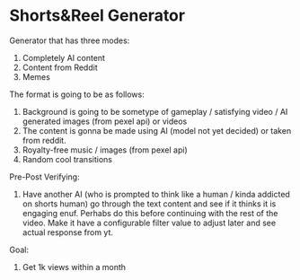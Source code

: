 # Shorts&Reel Generator
 Generator that has three modes:
 1. Completely AI content
 2. Content from Reddit
 3. Memes

 The format is going to be as follows:
 1. Background is going to be sometype of gameplay / satisfying video / AI generated images (from pexel api) or videos
 2. The content is gonna be made using AI (model not yet decided) or taken from reddit.
 3. Royalty-free music / images (from pexel api)
 4. Random cool transitions

 Pre-Post Verifying:
 1. Have another AI (who is prompted to think like a human / kinda addicted on shorts human) go through the text content and see if it thinks it is engaging enuf. Perhabs do this before continuing with the rest of the video. Make it have a configurable filter value to adjust later and see actual response from yt.

 Goal:
 1. Get 1k views within a month